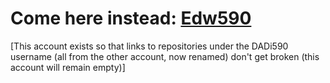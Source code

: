 # Come here instead: [Edw590](https://github.com/Edw590)

\[This account exists so that links to repositories under the DADi590 username (all from the other account, now renamed) don't get broken (this account will remain empty)\]
